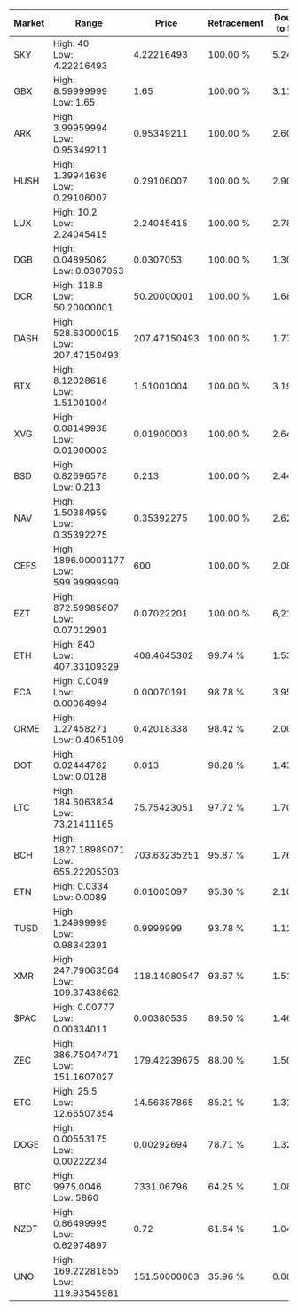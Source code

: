 | Market | Range | Price| Retracement | Doubles to 50% |
| --- | --- | --- | --- | --- |
| SKY | High: 40<br />Low: 4.22216493 | 4.22216493 | 100.00 % | 5.24 |
| GBX | High: 8.59999999<br />Low: 1.65 | 1.65 | 100.00 % | 3.11 |
| ARK | High: 3.99959994<br />Low: 0.95349211 | 0.95349211 | 100.00 % | 2.60 |
| HUSH | High: 1.39941636<br />Low: 0.29106007 | 0.29106007 | 100.00 % | 2.90 |
| LUX | High: 10.2<br />Low: 2.24045415 | 2.24045415 | 100.00 % | 2.78 |
| DGB | High: 0.04895062<br />Low: 0.0307053 | 0.0307053 | 100.00 % | 1.30 |
| DCR | High: 118.8<br />Low: 50.20000001 | 50.20000001 | 100.00 % | 1.68 |
| DASH | High: 528.63000015<br />Low: 207.47150493 | 207.47150493 | 100.00 % | 1.77 |
| BTX | High: 8.12028616<br />Low: 1.51001004 | 1.51001004 | 100.00 % | 3.19 |
| XVG | High: 0.08149938<br />Low: 0.01900003 | 0.01900003 | 100.00 % | 2.64 |
| BSD | High: 0.82696578<br />Low: 0.213 | 0.213 | 100.00 % | 2.44 |
| NAV | High: 1.50384959<br />Low: 0.35392275 | 0.35392275 | 100.00 % | 2.62 |
| CEFS | High: 1896.00001177<br />Low: 599.99999999 | 600 | 100.00 % | 2.08 |
| EZT | High: 872.59985607<br />Low: 0.07012901 | 0.07022201 | 100.00 % | 6,213.65 |
| ETH | High: 840<br />Low: 407.33109329 | 408.4645302 | 99.74 % | 1.53 |
| ECA | High: 0.0049<br />Low: 0.00064994 | 0.00070191 | 98.78 % | 3.95 |
| ORME | High: 1.27458271<br />Low: 0.4065109 | 0.42018338 | 98.42 % | 2.00 |
| DOT | High: 0.02444762<br />Low: 0.0128 | 0.013 | 98.28 % | 1.43 |
| LTC | High: 184.6063834<br />Low: 73.21411165 | 75.75423051 | 97.72 % | 1.70 |
| BCH | High: 1827.18989071<br />Low: 655.22205303 | 703.63235251 | 95.87 % | 1.76 |
| ETN | High: 0.0334<br />Low: 0.0089 | 0.01005097 | 95.30 % | 2.10 |
| TUSD | High: 1.24999999<br />Low: 0.98342391 | 0.9999999 | 93.78 % | 1.12 |
| XMR | High: 247.79063564<br />Low: 109.37438662 | 118.14080547 | 93.67 % | 1.51 |
| $PAC | High: 0.00777<br />Low: 0.00334011 | 0.00380535 | 89.50 % | 1.46 |
| ZEC | High: 386.75047471<br />Low: 151.1607027 | 179.42239675 | 88.00 % | 1.50 |
| ETC | High: 25.5<br />Low: 12.66507354 | 14.56387865 | 85.21 % | 1.31 |
| DOGE | High: 0.00553175<br />Low: 0.00222234 | 0.00292694 | 78.71 % | 1.32 |
| BTC | High: 9975.0046<br />Low: 5860 | 7331.06796 | 64.25 % | 1.08 |
| NZDT | High: 0.86499995<br />Low: 0.62974897 | 0.72 | 61.64 % | 1.04 |
| UNO | High: 169.22281855<br />Low: 119.93545981 | 151.50000003 | 35.96 % | 0.00 |

